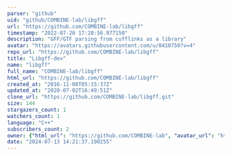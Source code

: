 ```yaml
---
parser: "github"
uid: "github/COMBINE-lab/libgff"
url: "https://github.com/COMBINE-lab/libgff"
timestamp: "2022-07-20 17:28:56.977150"
description: "GFF/GTF parsing from cufflinks as a library"
avatar: "https://avatars.githubusercontent.com/u/8410750?v=4"
repo_url: "https://github.com/COMBINE-lab/libgff"
title: "Libgff-dev"
name: "libgff"
full_name: "COMBINE-lab/libgff"
html_url: "https://github.com/COMBINE-lab/libgff"
created_at: "2016-11-08T05:15:37Z"
updated_at: "2020-07-02T16:49:51Z"
clone_url: "https://github.com/COMBINE-lab/libgff.git"
size: 144
stargazers_count: 1
watchers_count: 1
language: "C++"
subscribers_count: 2
owner: {"html_url": "https://github.com/COMBINE-lab", "avatar_url": "https://avatars.githubusercontent.com/u/8410750?v=4", "login": "COMBINE-lab", "type": "Organization"}
date: "2024-07-13 14:21:37.190255"
---
```

